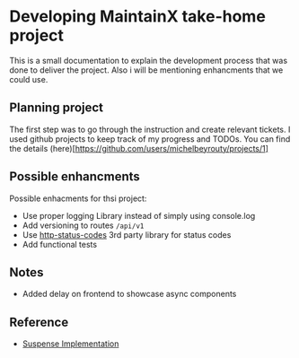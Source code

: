 # Developing MaintainX take-home project
This is a small documentation to explain the development process that was done to deliver the project.
Also i will be mentioning enhancments that we could use.

## Planning project

The first step was to go through the instruction and create relevant tickets. I used github projects to keep track of my progress and TODOs. You can find the details (here)[https://github.com/users/michelbeyrouty/projects/1]

## Possible enhancments
Possible enhacments for thsi project:

- Use proper logging Library instead of simply using console.log
- Add versioning to routes `/api/v1`
- Use [http-status-codes](https://www.npmjs.com/package/http-status-codes) 3rd party library for status codes
- Add functional tests

## Notes
- Added delay on frontend to showcase async components

## Reference
- [Suspense Implementation](https://stackoverflow.com/questions/71915721/how-i-can-get-suspense-to-work-on-react-18)


